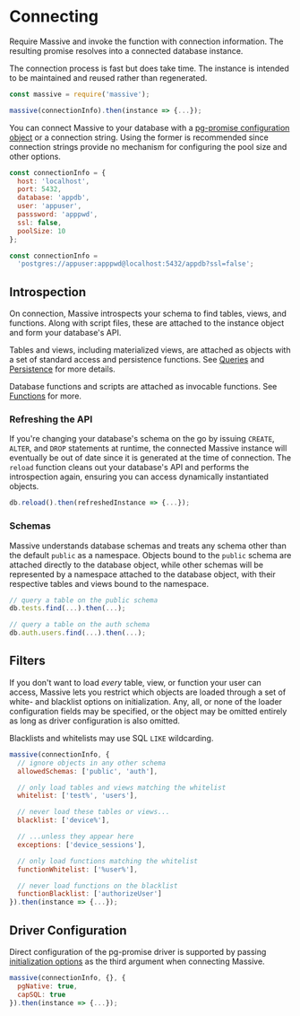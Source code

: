 # Connecting

Require Massive and invoke the function with connection information. The resulting promise resolves into a connected database instance.

The connection process is fast but does take time. The instance is intended to be maintained and reused rather than regenerated.

```javascript
const massive = require('massive');

massive(connectionInfo).then(instance => {...});
```

You can connect Massive to your database with a [pg-promise configuration object](https://github.com/vitaly-t/pg-promise/wiki/Connection-Syntax#configuration-object) or a connection string. Using the former is recommended since connection strings provide no mechanism for configuring the pool size and other options.

```javascript
const connectionInfo = {
  host: 'localhost',
  port: 5432,
  database: 'appdb',
  user: 'appuser',
  passsword: 'apppwd',
  ssl: false,
  poolSize: 10
};
```

```javascript
const connectionInfo =
  'postgres://appuser:apppwd@localhost:5432/appdb?ssl=false';
```

## Introspection

On connection, Massive introspects your schema to find tables, views, and functions. Along with script files, these are attached to the instance object and form your database's API.

Tables and views, including materialized views, are attached as objects with a set of standard access and persistence functions. See [Queries](/queries) and [Persistence](/persistence) for more details.

Database functions and scripts are attached as invocable functions. See [Functions](/functions) for more.

### Refreshing the API

If you're changing your database's schema on the go by issuing `CREATE`, `ALTER`, and `DROP` statements at runtime, the connected Massive instance will eventually be out of date since it is generated at the time of connection. The `reload` function cleans out your database's API and performs the introspection again, ensuring you can access dynamically instantiated objects.

```javascript
db.reload().then(refreshedInstance => {...});
```

### Schemas

Massive understands database schemas and treats any schema other than the default `public` as a namespace. Objects bound to the `public` schema are attached directly to the database object, while other schemas will be represented by a namespace attached to the database object, with their respective tables and views bound to the namespace.

```javascript
// query a table on the public schema
db.tests.find(...).then(...);

// query a table on the auth schema
db.auth.users.find(...).then(...);
```

## Filters

If you don't want to load _every_ table, view, or function your user can access, Massive lets you restrict which objects are loaded through a set of white- and blacklist options on initialization. Any, all, or none of the loader configuration fields may be specified, or the object may be omitted entirely as long as driver configuration is also omitted.

Blacklists and whitelists may use SQL `LIKE` wildcarding.

```javascript
massive(connectionInfo, {
  // ignore objects in any other schema
  allowedSchemas: ['public', 'auth'],   

  // only load tables and views matching the whitelist
  whitelist: ['test%', 'users'],

  // never load these tables or views...
  blacklist: ['device%'],

  // ...unless they appear here
  exceptions: ['device_sessions'],

  // only load functions matching the whitelist
  functionWhitelist: ['%user%'],

  // never load functions on the blacklist
  functionBlacklist: ['authorizeUser']
}).then(instance => {...});
```

## Driver Configuration

Direct configuration of the pg-promise driver is supported by passing [initialization options](https://github.com/vitaly-t/pg-promise#initialization-options) as the third argument when connecting Massive.

```javascript
massive(connectionInfo, {}, {
  pgNative: true,
  capSQL: true
}).then(instance => {...});
```
